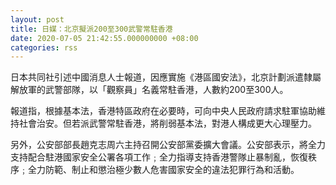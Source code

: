 ```yaml
---
layout: post
title: 日媒：北京擬派200至300武警常駐香港
date: 2020-07-05 21:42:55.000000000 +08:00
categories: rss
---
```


日本共同社引述中國消息人士報道，因應實施《港區國安法》，北京計劃派遣隸屬解放軍的武警部隊，以「觀察員」名義常駐香港，人數約200至300人。

報道指，根據基本法，香港特區政府在必要時，可向中央人民政府請求駐軍協助維持社會治安。但若派武警常駐香港，將削弱基本法，對港人構成更大心理壓力。

另外，公安部部長趙克志周六主持召開公安部黨委擴大會議。公安部表示，將全力支持配合駐港國家安全公署各項工作﹔全力指導支持香港警隊止暴制亂，恢復秩序﹔全力防範、制止和懲治極少數人危害國家安全的違法犯罪行為和活動。
